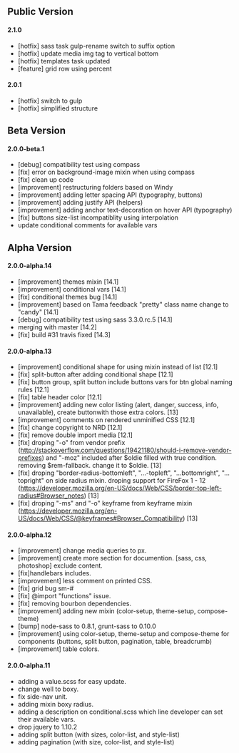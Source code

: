 ## Public Version

#### 2.1.0
- [hotfix] sass task gulp-rename switch to suffix option
- [hotfix] update media img tag to vertical bottom
- [hotfix] templates task updated
- [feature] grid row using percent

#### 2.0.1
- [hotfix] switch to gulp
- [hotfix] simplified structure



## Beta Version

#### 2.0.0-beta.1
- [debug] compatibility test using compass
- [fix] error on background-image mixin when using compass
- [fix] clean up code
- [improvement] restructuring folders based on Windy
- [improvement] adding letter spacing API (typography, buttons)
- [improvement] adding justify API (helpers)
- [improvement] adding anchor text-decoration on hover API (typography)
- [fix] buttons size-list incompatiblity using interpolation
- update conditional comments for available vars


## Alpha Version

#### 2.0.0-alpha.14
- [improvement] themes mixin [14.1]
- [improvement] conditional vars [14.1]
- [fix] conditional themes bug [14.1]
- [improvement] based on Tama feedback "pretty" class name change to "candy" [14.1]
- [debug] compatibility test using sass 3.3.0.rc.5 [14.1]
- merging with master [14.2]
- [fix] build #31 travis fixed [14.3]

#### 2.0.0-alpha.13
- [improvement] conditional shape for using mixin instead of list [12.1]
- [fix] split-button after adding conditional shape [12.1]
- [fix] button group, split button include buttons vars for btn global naming rules [12.1]
- [fix] table header color [12.1]
- [improvement] adding new color listing (alert, danger, success, info, unavailable), create buttonwith those extra colors. [13]
- [improvement] comments on rendered unminified CSS [12.1]
- [fix] change copyright to NRD [12.1]
- [fix] remove double import media [12.1]
- [fix] droping "-o" from vendor prefix (http://stackoverflow.com/questions/19421180/should-i-remove-vendor-prefixes) and "-moz" included after $oldie filled with true condition. removing $rem-fallback. change it to $oldie. [13]
- [fix] droping "border-radius-bottomleft", "...-topleft", "...bottomright", "…topright" on side radius mixin. droping support for FireFox 1 - 12 (https://developer.mozilla.org/en-US/docs/Web/CSS/border-top-left-radius#Browser_notes) [13]
- [fix] droping "-ms" and "-o" keyframe from keyframe mixin (https://developer.mozilla.org/en-US/docs/Web/CSS/@keyframes#Browser_Compatibility) [13]

#### 2.0.0-alpha.12
- [improvement] change media queries to px.
- [improvement] create more section for documention. [sass, css, photoshop] exclude content.
- [fix]handlebars includes.
- [improvement] less comment on printed CSS.
- [fix] grid bug sm-#
- [fix] @import "functions" issue.
- [fix] removing bourbon dependencies.
- [improvement] adding new mixin (color-setup, theme-setup, compose-theme)
- [bump] node-sass to 0.8.1, grunt-sass to 0.10.0
- [improvement] using color-setup, theme-setup and compose-theme for components (buttons, split button, pagination, table, breadcrumb)
- [improvement] table colors.

#### 2.0.0-alpha.11
- adding a value.scss for easy update.
- change well to boxy.
- fix side-nav unit.
- adding mixin boxy radius.
- adding a description on conditional.scss which line developer can set their available vars.
- drop jquery to 1.10.2
- adding split button (with sizes, color-list, and style-list)
- adding pagination (with size, color-list, and style-list)